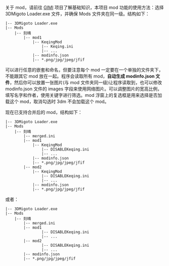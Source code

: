 关于 mod，请前往 [GIMI](https://github.com/SilentNightSound/GI-Model-Importer) 项目了解基础知识，本项目 mod 功能的使用方法：选择 3DMigoto Loader.exe 文件，并确保 Mods 文件夹在同一级。结构如下：

```
|-- 3DMigoto Loader.exe
|-- Mods
    |-- 刻晴
        |-- mod1
            |-- KeqingMod
                |-- Keqing.ini
                |-- ...
            |-- modinfo.json
            |-- *.png/jpg/jpeg/jfif
```

可以进行任意的嵌套和命名，但要注意每个 mod 一定要在一个单独的文件夹下，不能跟其它 mod 放在一起。程序会读取所有 mod，**自动生成 modinfo.json 文件**，然后你可以放置一张图片(与 mod 文件夹同一级)让程序读取到，也可以修改 modinfo.json 文件的 images 字段来使用网络图片。可以调整图片的宽高比例，填写名字和作者，使用关键字进行筛选。mod 浮窗上的复选框是用来选择是否加载这个 mod，取消勾选时 3dm 不会加载这个 mod。

现在已支持合并后的 mod，结构如下：

```
|-- 3DMigoto Loader.exe
|-- Mods
    |-- 刻晴
        |-- merged.ini
        |-- mod1
            |-- KeqingMod
                |-- DISABLEKeqing.ini
                |-- ...
            |-- modinfo.json
            |-- *.png/jpg/jpeg/jfif
        |-- mod2
            |-- KeqingMod
                |-- DISABLEKeqing.ini
                |-- ...
            |-- modinfo.json
            |-- *.png/jpg/jpeg/jfif
```

或者：

```
|-- 3DMigoto Loader.exe
|-- Mods
    |-- 刻晴
        |-- merged.ini
        |-- mod1
                |-- DISABLEKeqing.ini
                |-- ...
        |-- mod2
                |-- DISABLEKeqing.ini
                |-- ...
        |-- modinfo.json
        |-- *.png/jpg/jpeg/jfif
```
